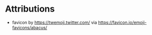 

# Attributions

 * favicon by https://twemoji.twitter.com/ via https://favicon.io/emoji-favicons/abacus/
